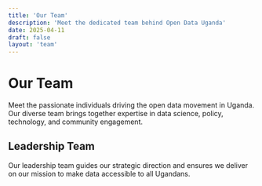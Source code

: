 ```yaml
---
title: 'Our Team'
description: 'Meet the dedicated team behind Open Data Uganda'
date: 2025-04-11
draft: false
layout: 'team'
---
```


# Our Team

Meet the passionate individuals driving the open data movement in Uganda. Our diverse team brings together expertise in data science, policy, technology, and community engagement.

## Leadership Team

Our leadership team guides our strategic direction and ensures we deliver on our mission to make data accessible to all Ugandans.
